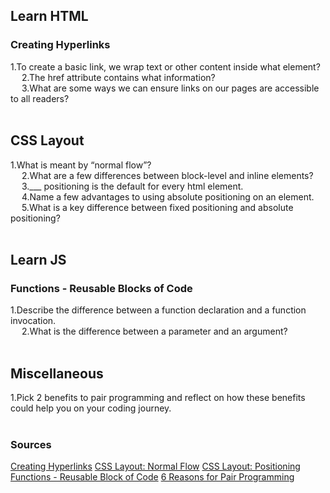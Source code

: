 ## Learn HTML
### Creating Hyperlinks

1.To create a basic link, we wrap text or other content inside what element?  
&ensp;&ensp;
2.The href attribute contains what information?  
&ensp;&ensp;
3.What are some ways we can ensure links on our pages are accessible to all readers?  
&ensp;&ensp;

## CSS Layout

1.What is meant by “normal flow”?  
&ensp;&ensp;
2.What are a few differences between block-level and inline elements?  
&ensp;&ensp;
3.___ positioning is the default for every html element.  
&ensp;&ensp;
4.Name a few advantages to using absolute positioning on an element.  
&ensp;&ensp;
5.What is a key difference between fixed positioning and absolute positioning?  
&ensp;&ensp;

## Learn JS
### Functions - Reusable Blocks of Code

1.Describe the difference between a function declaration and a function invocation.  
&ensp;&ensp;
2.What is the difference between a parameter and an argument?  
&ensp;&ensp;

## Miscellaneous

1.Pick 2 benefits to pair programming and reflect on how these benefits could help you on your coding journey.  
&ensp;&ensp;

### Sources
[Creating Hyperlinks](https://developer.mozilla.org/en-US/docs/Learn/HTML/Introduction_to_HTML/Creating_hyperlinks)
[CSS Layout: Normal Flow](https://developer.mozilla.org/en-US/docs/Learn/CSS/CSS_layout/Normal_Flow)
[CSS Layout: Positioning](https://developer.mozilla.org/en-US/docs/Learn/CSS/CSS_layout/Positioning)
[Functions - Reusable Block of Code](https://developer.mozilla.org/en-US/docs/Learn/JavaScript/Building_blocks/Functions)
[6 Reasons for Pair Programming](https://www.codefellows.org/blog/6-reasons-for-pair-programming/)